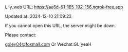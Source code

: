 Lily_web URL: https://ae6d-61-165-102-156.ngrok-free.app

Updated at: 2024-12-10 21:09:23

If you cannot open this URL, the server might be down.

Please contact: 

goley04@foxmail.com Or Wechat:GL_yeaH